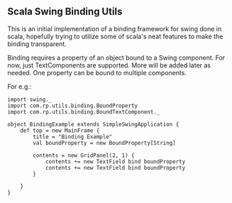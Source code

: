 Scala Swing Binding Utils
-------------------------

This is an initial implementation of a binding framework for swing done in scala, hopefully trying to utilize some of scala's neat features to make the binding transparent.

Binding requires a property of an object bound to a Swing component. For now, just TextComponents are supported. More will be added later as needed. One property can be bound to multiple components.

For e.g.:


	import swing._
	import com.rp.utils.binding.BoundProperty
	import com.rp.utils.binding.BoundTextComponent._
	
	object BindingExample extends SimpleSwingApplication {
	    def top = new MainFrame {
	        title = "Binding Example"
	        val boundProperty = new BoundProperty[String]
	        
	        contents = new GridPanel(2, 1) {
	        	contents += new TextField bind boundProperty
	        	contents += new TextField bind boundProperty
	        }
	        
	    }
	}
